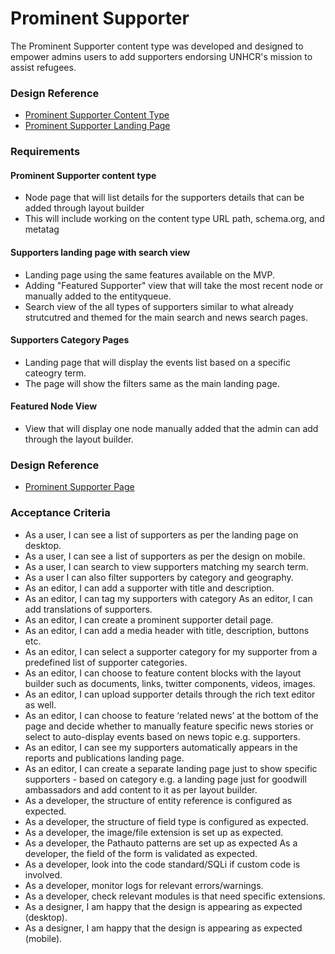# Prominent Supporter

The Prominent Supporter content type was developed and designed to empower admins users to add supporters endorsing UNHCR's mission to assist refugees.

### Design Reference

* [Prominent Supporter Content Type](https://www.sketch.com/s/6ecd71b4-af49-42b4-9d65-0e9d20134b89/a/pagQwdG)
* [Prominent Supporter Landing Page](https://www.sketch.com/s/6ecd71b4-af49-42b4-9d65-0e9d20134b89/a/ZO5nd55)

### Requirements

#### Prominent Supporter content type

* Node page that will list details for the supporters details that can be added through layout builder
* This will include working on the content type URL path, schema.org, and metatag

#### Supporters landing page with search view

* Landing page using the same features available on the MVP.
* Adding "Featured Supporter" view that will take the most recent node or manually added to the entityqueue.
* Search view of the all types of supporters similar to what already strutcutred and themed for the main search and news search pages.

#### Supporters Category Pages

* Landing page that will display the events list based on a specific cateogry term.
* The page will show the filters same as the main landing page.

#### Featured Node View

* View that will display one node manually added that the admin can add through the layout builder.

### Design Reference

* [Prominent Supporter Page](https://www.unhcr.org/prominent-supporters/former-special-envoy-angelina-jolie)

### Acceptance Criteria

* As a user, I can see a list of supporters as per the landing page on desktop.
* As a user, I can see a list of supporters as per the design on mobile.
* As a user, I can search to view supporters matching my search term.
* As a user I can also filter supporters by category and geography.
* As an editor, I can add a supporter with title and description.
* As an editor, I can tag my supporters with category As an editor, I can add translations of supporters.
* As an editor, I can create a prominent supporter detail page.
* As an editor, I can add a media header with title, description, buttons etc.
* As an editor, I can select a supporter category for my supporter from a predefined list of supporter categories.
* As an editor, I can choose to feature content blocks with the layout builder such as documents, links, twitter components, videos, images.
* As an editor, I can upload supporter details through the rich text editor as well.
* As an editor, I can choose to feature ‘related news’ at the bottom of the page and decide whether to manually feature specific news stories or select to auto-display events based on news topic e.g. supporters.
* As an editor, I can see my supporters automatically appears in the reports and publications landing page.
* As an editor, I can create a separate landing page just to show specific supporters - based on category e.g. a landing page just for goodwill ambassadors and add content to it as per layout builder.
* As a developer, the structure of entity reference is configured as expected.
* As a developer, the structure of field type is configured as expected.
* As a developer, the image/file extension is set up as expected.
* As a developer, the Pathauto patterns are set up as expected As a developer, the field of the form is validated as expected.
* As a developer, look into the code standard/SQLi if custom code is involved.
* As a developer, monitor logs for relevant errors/warnings.
* As a developer, check relevant modules is that need specific extensions.
* As a designer, I am happy that the design is appearing as expected (desktop).
* As a designer, I am happy that the design is appearing as expected (mobile).
